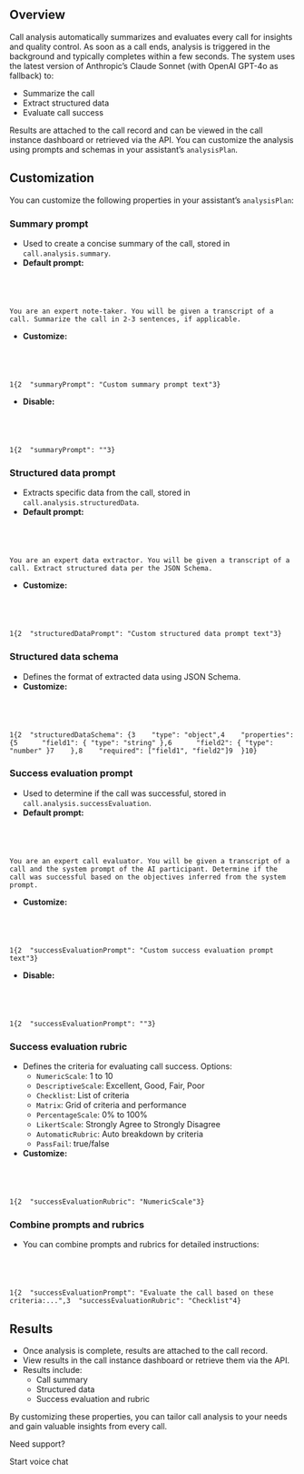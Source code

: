 ## Overview

Call analysis automatically summarizes and evaluates every call for insights and quality control. As soon as a call ends, analysis is triggered in the background and typically completes within a few seconds. The system uses the latest version of Anthropic’s Claude Sonnet (with OpenAI GPT-4o as fallback) to:

- Summarize the call
- Extract structured data
- Evaluate call success

Results are attached to the call record and can be viewed in the call instance dashboard or retrieved via the API. You can customize the analysis using prompts and schemas in your assistant’s `analysisPlan`.

## Customization

You can customize the following properties in your assistant’s `analysisPlan`:

### Summary prompt

- Used to create a concise summary of the call, stored in `call.analysis.summary`.
- **Default prompt:**


```code-block text-sm




You are an expert note-taker. You will be given a transcript of a call. Summarize the call in 2-3 sentences, if applicable.
```

- **Customize:**


```code-block text-sm




1{2  "summaryPrompt": "Custom summary prompt text"3}
```

- **Disable:**


```code-block text-sm




1{2  "summaryPrompt": ""3}
```


### Structured data prompt

- Extracts specific data from the call, stored in `call.analysis.structuredData`.
- **Default prompt:**


```code-block text-sm




You are an expert data extractor. You will be given a transcript of a call. Extract structured data per the JSON Schema.
```

- **Customize:**


```code-block text-sm




1{2  "structuredDataPrompt": "Custom structured data prompt text"3}
```


### Structured data schema

- Defines the format of extracted data using JSON Schema.
- **Customize:**


```code-block text-sm




1{2  "structuredDataSchema": {3    "type": "object",4    "properties": {5      "field1": { "type": "string" },6      "field2": { "type": "number" }7    },8    "required": ["field1", "field2"]9  }10}
```


### Success evaluation prompt

- Used to determine if the call was successful, stored in `call.analysis.successEvaluation`.
- **Default prompt:**


```code-block text-sm




You are an expert call evaluator. You will be given a transcript of a call and the system prompt of the AI participant. Determine if the call was successful based on the objectives inferred from the system prompt.
```

- **Customize:**


```code-block text-sm




1{2  "successEvaluationPrompt": "Custom success evaluation prompt text"3}
```

- **Disable:**


```code-block text-sm




1{2  "successEvaluationPrompt": ""3}
```


### Success evaluation rubric

- Defines the criteria for evaluating call success. Options:
  - `NumericScale`: 1 to 10
  - `DescriptiveScale`: Excellent, Good, Fair, Poor
  - `Checklist`: List of criteria
  - `Matrix`: Grid of criteria and performance
  - `PercentageScale`: 0% to 100%
  - `LikertScale`: Strongly Agree to Strongly Disagree
  - `AutomaticRubric`: Auto breakdown by criteria
  - `PassFail`: true/false
- **Customize:**


```code-block text-sm




1{2  "successEvaluationRubric": "NumericScale"3}
```


### Combine prompts and rubrics

- You can combine prompts and rubrics for detailed instructions:


```code-block text-sm




1{2  "successEvaluationPrompt": "Evaluate the call based on these criteria:...",3  "successEvaluationRubric": "Checklist"4}
```


## Results

- Once analysis is complete, results are attached to the call record.
- View results in the call instance dashboard or retrieve them via the API.
- Results include:
  - Call summary
  - Structured data
  - Success evaluation and rubric

By customizing these properties, you can tailor call analysis to your needs and gain valuable insights from every call.

Need support?

Start voice chat